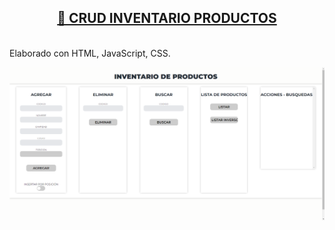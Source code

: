 <div align="center">
      <h2>
        <a
          href="https://luispinto90.github.io/InventarioVectores3/"
          target="_blank"
          >📝 CRUD INVENTARIO PRODUCTOS</a
        >
      </h2>
      <br />
</div>
Elaborado con HTML, JavaScript, CSS.

![Imagen](img/001.png)
